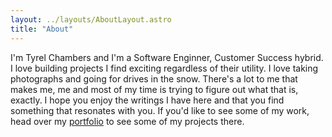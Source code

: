 ```yaml
---
layout: ../layouts/AboutLayout.astro
title: "About"
---
```


I'm Tyrel Chambers and I'm a Software Enginner, Customer Success hybrid. I love building projects I find exciting regardless of their utility. I love taking photographs and going for drives in the snow. There's a lot to me that makes me, me and most of my time is trying to figure out what that is, exactly. I hope you enjoy the writings I have here and that you find something that resonates with you. If you'd like to see some of my work, head over my [portfolio](https://tyrelchambers.com) to see some of my projects there.

